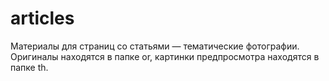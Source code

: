 # articles
Материалы для страниц со статьями — тематические фотографии.
Оригиналы находятся в папке or, картинки предпросмотра находятся в папке th.